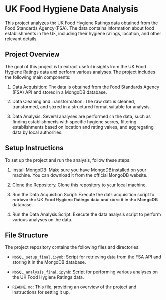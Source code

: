 # UK Food Hygiene Data Analysis

This project analyzes the UK Food Hygiene Ratings data obtained from the Food Standards Agency (FSA). The data contains information about food establishments in the UK, including their hygiene ratings, location, and other relevant details.

## Project Overview

The goal of this project is to extract useful insights from the UK Food Hygiene Ratings data and perform various analyses. The project includes the following main components:

1. Data Acquisition: The data is obtained from the Food Standards Agency (FSA) API and stored in a MongoDB database.

2. Data Cleaning and Transformation: The raw data is cleaned, transformed, and stored in a structured format suitable for analysis.

3. Data Analysis: Several analyses are performed on the data, such as finding establishments with specific hygiene scores, filtering establishments based on location and rating values, and aggregating data by local authorities.

## Setup Instructions

To set up the project and run the analysis, follow these steps:

1. Install MongoDB: Make sure you have MongoDB installed on your machine. You can download it from the official MongoDB website.

2. Clone the Repository: Clone this repository to your local machine.

3. Run the Data Acquisition Script: Execute the data acquisition script to retrieve the UK Food Hygiene Ratings data and store it in the MongoDB database.

4. Run the Data Analysis Script: Execute the data analysis script to perform various analyses on the data.


## File Structure

The project repository contains the following files and directories:

- `NoSQL_setup_final.ipynb`: Script for retrieving data from the FSA API and storing it in the MongoDB database.

- `NoSQL_analysis_final.ipynb`: Script for performing various analyses on the UK Food Hygiene Ratings data.

- `README.md`: This file, providing an overview of the project and instructions for setting it up.